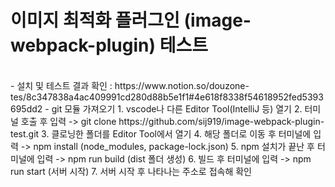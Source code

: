 <h1>이미지 최적화 플러그인 (image-webpack-plugin) 테스트</h1><br />
- 설치 및 테스트 결과 확인 : https://www.notion.so/douzone-tes/8c347838a4ac409991cd280d88b5e1f1#4e618f8338f54618952fed5393695dd2
- git 모듈 가져오기
1. vscode나 다른 Editor Tool(IntelliJ 등) 열기
2. 터미널 호출 후 입력 -> git clone https://github.com/sij919/image-webpack-plugin-test.git
3. 클로닝한 폴더를 Editor Tool에서 열기
4. 해당 폴더로 이동 후 터미널에 입력 -> npm install (node_modules, package-lock.json)
5. npm 설치가 끝난 후 터미널에 입력 -> npm run build (dist 폴더 생성)
6. 빌드 후 터미널에 입력 -> npm run start (서버 시작)
7. 서버 시작 후 나타나는 주소로 접속해 확인